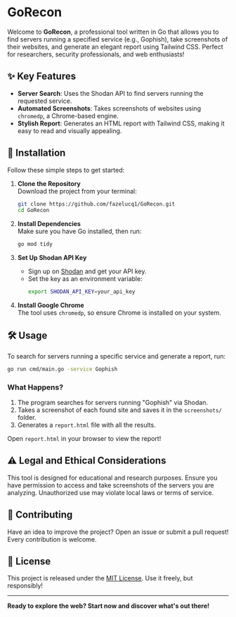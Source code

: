 # GoRecon

Welcome to **GoRecon**, a professional tool written in Go that allows you to find servers running a specified service (e.g., Gophish), take screenshots of their websites, and generate an elegant report using Tailwind CSS. Perfect for researchers, security professionals, and web enthusiasts!

## ✨ Key Features

- **Server Search**: Uses the Shodan API to find servers running the requested service.
- **Automated Screenshots**: Takes screenshots of websites using `chromedp`, a Chrome-based engine.
- **Stylish Report**: Generates an HTML report with Tailwind CSS, making it easy to read and visually appealing.

## 🚀 Installation

Follow these simple steps to get started:

1. **Clone the Repository**  
   Download the project from your terminal:
   ```bash
   git clone https://github.com/fazelucq1/GoRecon.git
   cd GoRecon
   ```

2. **Install Dependencies**  
   Make sure you have Go installed, then run:
   ```bash
   go mod tidy
   ```

3. **Set Up Shodan API Key**  
   - Sign up on [Shodan](https://www.shodan.io/) and get your API key.
   - Set the key as an environment variable:
     ```bash
     export SHODAN_API_KEY=your_api_key
     ```

4. **Install Google Chrome**  
   The tool uses `chromedp`, so ensure Chrome is installed on your system.

## 🛠️ Usage

To search for servers running a specific service and generate a report, run:

```bash
go run cmd/main.go -service Gophish
```

### What Happens?
1. The program searches for servers running "Gophish" via Shodan.
2. Takes a screenshot of each found site and saves it in the `screenshots/` folder.
3. Generates a `report.html` file with all the results.

Open `report.html` in your browser to view the report!

## ⚠️ Legal and Ethical Considerations

This tool is designed for educational and research purposes. Ensure you have permission to access and take screenshots of the servers you are analyzing. Unauthorized use may violate local laws or terms of service.

## 🤝 Contributing

Have an idea to improve the project? Open an issue or submit a pull request! Every contribution is welcome.

## 📜 License

This project is released under the [MIT License](LICENSE). Use it freely, but responsibly!

---

**Ready to explore the web? Start now and discover what's out there!**
